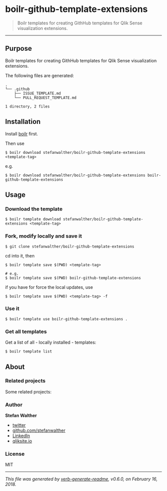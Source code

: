 # boilr-github-template-extensions

> Boilr templates for creating GithHub templates for Qlik Sense visualization extensions.

---

## Purpose
Boilr templates for creating GithHub templates for Qlik Sense visualization extensions.

The following files are generated:

```
.
└── .github
    ├── ISSUE_TEMPLATE.md
    └── PULL_REQUEST_TEMPLATE.md

1 directory, 2 files

```

## Installation
Install [boilr](https://github.com/tmrts/boilr) first. 

Then use 

```
$ boilr download stefanwalther/boilr-github-template-extensions <template-tag>
```

e.g.
```
$ boilr download stefanwalther/boilr-github-template-extensions boilr-github-template-extensions
```

## Usage
### Download the template

```
$ boilr template download stefanwalther/boilr-github-template-extensions <template-tag>
```

### Fork, modify locally and save it

```
$ git clone stefanwalther/boilr-github-template-extensions
```

cd into it, then

```
$ boilr template save $(PWD) <template-tag>

# e.g. 
$ boilr template save $(PWD) boilr-github-template-extensions
```

if you have for force the local updates, use

```
$ boilr template save $(PWD) <template-tag> -f
```

### Use it

```
$ boilr template use boilr-github-template-extensions .
```

### Get all templates

Get a list of all - locally installed - templates:

```
$ boilr template list
```

## About

### Related projects
Some related projects:

 

### Author
**Stefan Walther**

* [twitter](http://twitter.com/waltherstefan)  
* [github.com/stefanwalther](http://github.com/stefanwalther) 
* [LinkedIn](https://www.linkedin.com/in/stefanwalther/) 
* [qliksite.io](http://qliksite.io)

### License
MIT

***

_This file was generated by [verb-generate-readme](https://github.com/verbose/verb-generate-readme), v0.6.0, on February 16, 2018._

